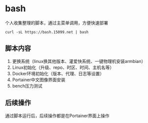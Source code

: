 # bash
个人收集整理的脚本，通过主菜单调用，方便快速部署

```
curl -sL https://bash.15099.net | bash
```

## 脚本内容

1. 更换系统（linux换其他版本、灌爱快系统、一键物理机安装armbian）
2. Linux初始化（升级、repo、时区、时间、主机名等）
3. Docker环境初始化（版本、代理、日志等设置）
4. Portainer中文图像界面安装
5. bench压力测试

## 后续操作

通过脚本运行后，后续操作都是在Portainer界面上操作

